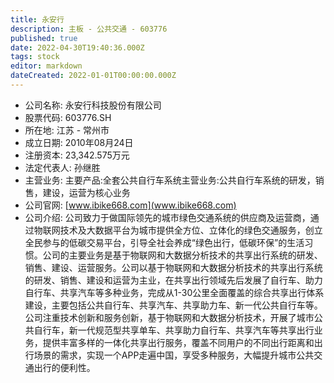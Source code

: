 ```yaml
---
title: 永安行
description: 主板 - 公共交通 - 603776
published: true
date: 2022-04-30T19:40:36.000Z
tags: stock
editor: markdown
dateCreated: 2022-01-01T00:00:00.000Z
---
```


- 公司名称: 永安行科技股份有限公司
- 股票代码: 603776.SH
- 所在地: 江苏 - 常州市
- 成立日期: 2010年08月24日
- 注册资本: 23,342.575万元
- 法定代表人: 孙继胜
- 主营业务: 主要产品:全套公共自行车系统主营业务:公共自行车系统的研发，销售，建设，运营为核心业务
- 公司官网: [www.ibike668.com](www.ibike668.com)
- 公司介绍: 公司致力于做国际领先的城市绿色交通系统的供应商及运营商，通过物联网技术及大数据平台为城市提供全方位、立体化的绿色交通服务，创立全民参与的低碳交易平台，引导全社会养成“绿色出行，低碳环保”的生活习惯。公司的主要业务是基于物联网和大数据分析技术的共享出行系统的研发、销售、建设、运营服务。公司以基于物联网和大数据分析技术的共享出行系统的研发、销售、建设和运营为主业，在共享出行领域先后发展了自行车、助力自行车、共享汽车等多种业务，完成从1-30公里全面覆盖的综合共享出行体系建设，主要包括公共自行车、共享汽车、共享助力车、新一代公共自行车等。公司注重技术创新和服务创新，基于物联网和大数据分析技术，开展了城市公共自行车，新一代规范型共享单车、共享助力自行车、共享汽车等共享出行业务，提供丰富多样的一体化共享出行服务，覆盖不同用户的不同出行距离和出行场景的需求，实现一个APP走遍中国，享受多种服务，大幅提升城市公共交通出行的便利性。


